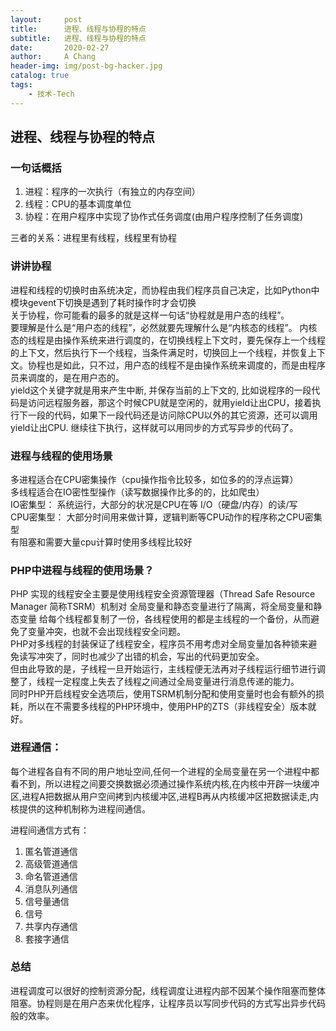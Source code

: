 ```yaml
---
layout:     post
title:      进程、线程与协程的特点
subtitle:   进程、线程与协程的特点
date:       2020-02-27
author:     A Chang
header-img: img/post-bg-hacker.jpg
catalog: true
tags:
    - 技术-Tech
---
```


## 进程、线程与协程的特点

### 一句话概括

1. 进程：程序的一次执行（有独立的内存空间）
2. 线程：CPU的基本调度单位
3. 协程：在用户程序中实现了协作式任务调度(由用户程序控制了任务调度)

三者的关系：进程里有线程，线程里有协程

### 讲讲协程

进程和线程的切换时由系统决定，而协程由我们程序员自己决定，比如Python中模块gevent下切换是遇到了耗时操作时才会切换   
关于协程，你可能看的最多的就是这样一句话“协程就是用户态的线程”。   
要理解是什么是“用户态的线程”，必然就要先理解什么是“内核态的线程”。 内核态的线程是由操作系统来进行调度的，在切换线程上下文时，要先保存上一个线程的上下文，然后执行下一个线程，当条件满足时，切换回上一个线程，并恢复上下文。协程也是如此，只不过，用户态的线程不是由操作系统来调度的，而是由程序员来调度的，是在用户态的。   
yield这个关键字就是用来产生中断, 并保存当前的上下文的, 比如说程序的一段代码是访问远程服务器，那这个时候CPU就是空闲的，就用yield让出CPU，接着执行下一段的代码，如果下一段代码还是访问除CPU以外的其它资源，还可以调用yield让出CPU. 继续往下执行，这样就可以用同步的方式写异步的代码了。

### 进程与线程的使用场景

多进程适合在CPU密集操作（cpu操作指令比较多，如位多的的浮点运算）  
多线程适合在IO密性型操作（读写数据操作比多的的，比如爬虫）  
IO密集型： 系统运行，大部分的状况是CPU在等 I/O（硬盘/内存）的读/写  
CPU密集型： 大部分时间用来做计算，逻辑判断等CPU动作的程序称之CPU密集型  
有阻塞和需要大量cpu计算时使用多线程比较好

### PHP中进程与线程的使用场景？

PHP 实现的线程安全主要是使用线程安全资源管理器（Thread Safe Resource Manager 简称TSRM）机制对 全局变量和静态变量进行了隔离，将全局变量和静态变量 给每个线程都复制了一份，各线程使用的都是主线程的一个备份，从而避免了变量冲突，也就不会出现线程安全问题。  
PHP对多线程的封装保证了线程安全，程序员不用考虑对全局变量加各种锁来避免读写冲突了，同时也减少了出错的机会，写出的代码更加安全。  
但由此导致的是，子线程一旦开始运行，主线程便无法再对子线程运行细节进行调整了，线程一定程度上失去了线程之间通过全局变量进行消息传递的能力。  
同时PHP开启线程安全选项后，使用TSRM机制分配和使用变量时也会有额外的损耗，所以在不需要多线程的PHP环境中，使用PHP的ZTS（非线程安全）版本就好。

### 进程通信： 

每个进程各自有不同的用户地址空间,任何一个进程的全局变量在另一个进程中都看不到，所以进程之间要交换数据必须通过操作系统内核,在内核中开辟一块缓冲区,进程A把数据从用户空间拷到内核缓冲区,进程B再从内核缓冲区把数据读走,内核提供的这种机制称为进程间通信。

进程间通信方式有：
1. 匿名管道通信
2. 高级管道通信
3. 命名管道通信
4. 消息队列通信
5. 信号量通信
6. 信号
7. 共享内存通信
8. 套接字通信

### 总结

进程调度可以很好的控制资源分配，线程调度让进程内部不因某个操作阻塞而整体阻塞。协程则是在用户态来优化程序，让程序员以写同步代码的方式写出异步代码般的效率。